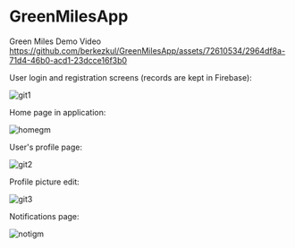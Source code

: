 # GreenMilesApp

Green Miles Demo Video
https://github.com/berkezkul/GreenMilesApp/assets/72610534/2964df8a-71d4-46b0-acd1-23dcce16f3b0

User login and registration screens (records are kept in Firebase):

![git1](https://github.com/berkezkul/GreenMilesApp/assets/72610534/a3542226-f0ca-4639-97a1-e49d57f3ff82)

Home page in application:

![homegm](https://github.com/berkezkul/GreenMilesApp/assets/72610534/1be6356b-019a-43ab-9efb-c4fe547ca3d8)

User's profile page:

![git2](https://github.com/berkezkul/GreenMilesApp/assets/72610534/1ebaead1-5b05-427e-8e94-3714bf90960c)

Profile picture edit:

![git3](https://github.com/berkezkul/GreenMilesApp/assets/72610534/a9b94514-8f85-4e90-896d-2dd8bbd75b1a)

Notifications page:

![notigm](https://github.com/berkezkul/GreenMilesApp/assets/72610534/10947714-fe3e-4092-82e0-87efcbd29c3e)





